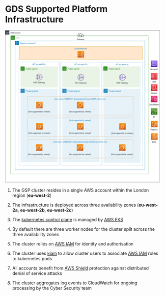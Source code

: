 # GDS Supported Platform Infrastructure

![overview of the GDS Supported Platform infrastructure](diagrams/gsp-architecture-infrastructure-1.svg)

<!--
__[edit draw.io diagram](https://www.draw.io/?state=%7B%22ids%22:%5B%221hUinA_Bejb-x9AGgso1iaBighXrCsIhJ%22%5D,%22action%22:%22open%22,%22userId%22:%22104206899246339571570%22%7D#G1hUinA_Bejb-x9AGgso1iaBighXrCsIhJ)__
-->


1. The GSP cluster resides in a single AWS account within the London region (__eu-west-2__)

2. The infrastructure is deployed across three availability zones (__eu-west-2a__, __eu-west-2b__, __eu-west-2c__)

3. The [kubernetes control plane](https://kubernetes.io/docs/concepts/#kubernetes-control-plane) is managed by [AWS EKS](https://aws.amazon.com/eks)

4. By default there are three worker nodes for the cluster split across the three availability zones

5. The cluster relies on [AWS IAM](https://aws.amazon.com/iam) for identity and authorisation

6. The cluster uses [kiam](https://github.com/uswitch/kiam) to allow cluster users to associate [AWS IAM](https://aws.amazon.com/iam) roles to kubernetes pods

6. All accounts benefit from [AWS Shield](https://aws.amazon.com/shield/) protection against distributed denial of service attacks

7. The cluster aggregates log events to CloudWatch for ongoing processing by the Cyber Security team
